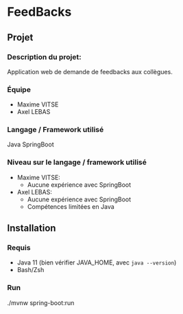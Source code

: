 # FeedBacks

## Projet

### Description du projet:

Application web de demande de feedbacks aux collègues.

### Équipe

- Maxime VITSE
- Axel LEBAS

### Langage / Framework utilisé

Java SpringBoot

### Niveau sur le langage / framework utilisé

- Maxime VITSE:
  - Aucune expérience avec SpringBoot
- Axel LEBAS:
  - Aucune expérience avec SpringBoot
  - Compétences limitées en Java

## Installation

### Requis

- Java 11 (bien vérifier JAVA_HOME, avec `java --version`)
- Bash/Zsh

### Run

./mvnw spring-boot:run
